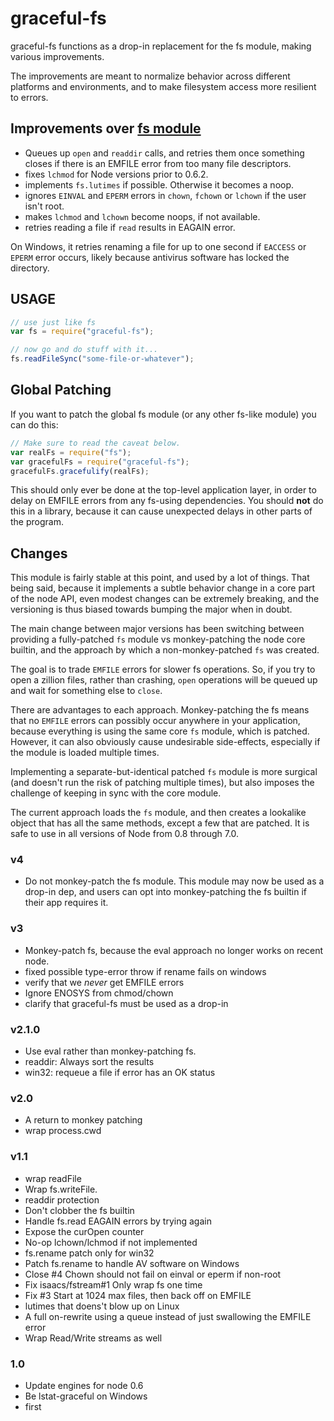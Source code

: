 # graceful-fs

graceful-fs functions as a drop-in replacement for the fs module,
making various improvements.

The improvements are meant to normalize behavior across different
platforms and environments, and to make filesystem access more
resilient to errors.

## Improvements over [fs module](https://nodejs.org/api/fs.html)

- Queues up `open` and `readdir` calls, and retries them once
  something closes if there is an EMFILE error from too many file
  descriptors.
- fixes `lchmod` for Node versions prior to 0.6.2.
- implements `fs.lutimes` if possible. Otherwise it becomes a noop.
- ignores `EINVAL` and `EPERM` errors in `chown`, `fchown` or
  `lchown` if the user isn't root.
- makes `lchmod` and `lchown` become noops, if not available.
- retries reading a file if `read` results in EAGAIN error.

On Windows, it retries renaming a file for up to one second if `EACCESS`
or `EPERM` error occurs, likely because antivirus software has locked
the directory.

## USAGE

```javascript
// use just like fs
var fs = require("graceful-fs");

// now go and do stuff with it...
fs.readFileSync("some-file-or-whatever");
```

## Global Patching

If you want to patch the global fs module (or any other fs-like
module) you can do this:

```javascript
// Make sure to read the caveat below.
var realFs = require("fs");
var gracefulFs = require("graceful-fs");
gracefulFs.gracefulify(realFs);
```

This should only ever be done at the top-level application layer, in
order to delay on EMFILE errors from any fs-using dependencies. You
should **not** do this in a library, because it can cause unexpected
delays in other parts of the program.

## Changes

This module is fairly stable at this point, and used by a lot of
things. That being said, because it implements a subtle behavior
change in a core part of the node API, even modest changes can be
extremely breaking, and the versioning is thus biased towards
bumping the major when in doubt.

The main change between major versions has been switching between
providing a fully-patched `fs` module vs monkey-patching the node core
builtin, and the approach by which a non-monkey-patched `fs` was
created.

The goal is to trade `EMFILE` errors for slower fs operations. So, if
you try to open a zillion files, rather than crashing, `open`
operations will be queued up and wait for something else to `close`.

There are advantages to each approach. Monkey-patching the fs means
that no `EMFILE` errors can possibly occur anywhere in your
application, because everything is using the same core `fs` module,
which is patched. However, it can also obviously cause undesirable
side-effects, especially if the module is loaded multiple times.

Implementing a separate-but-identical patched `fs` module is more
surgical (and doesn't run the risk of patching multiple times), but
also imposes the challenge of keeping in sync with the core module.

The current approach loads the `fs` module, and then creates a
lookalike object that has all the same methods, except a few that are
patched. It is safe to use in all versions of Node from 0.8 through
7.0.

### v4

- Do not monkey-patch the fs module. This module may now be used as a
  drop-in dep, and users can opt into monkey-patching the fs builtin
  if their app requires it.

### v3

- Monkey-patch fs, because the eval approach no longer works on recent
  node.
- fixed possible type-error throw if rename fails on windows
- verify that we _never_ get EMFILE errors
- Ignore ENOSYS from chmod/chown
- clarify that graceful-fs must be used as a drop-in

### v2.1.0

- Use eval rather than monkey-patching fs.
- readdir: Always sort the results
- win32: requeue a file if error has an OK status

### v2.0

- A return to monkey patching
- wrap process.cwd

### v1.1

- wrap readFile
- Wrap fs.writeFile.
- readdir protection
- Don't clobber the fs builtin
- Handle fs.read EAGAIN errors by trying again
- Expose the curOpen counter
- No-op lchown/lchmod if not implemented
- fs.rename patch only for win32
- Patch fs.rename to handle AV software on Windows
- Close #4 Chown should not fail on einval or eperm if non-root
- Fix isaacs/fstream#1 Only wrap fs one time
- Fix #3 Start at 1024 max files, then back off on EMFILE
- lutimes that doens't blow up on Linux
- A full on-rewrite using a queue instead of just swallowing the EMFILE error
- Wrap Read/Write streams as well

### 1.0

- Update engines for node 0.6
- Be lstat-graceful on Windows
- first
